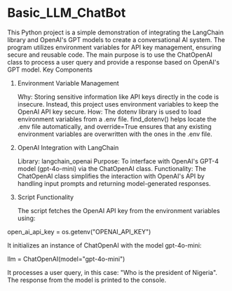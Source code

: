 # Basic_LLM_ChatBot
This Python project is a simple demonstration of integrating the LangChain library and OpenAI's GPT models to create a conversational AI system. The program utilizes environment variables for API key management, ensuring secure and reusable code. The main purpose is to use the ChatOpenAI class to process a user query and provide a response based on OpenAI's GPT model.
Key Components
1. Environment Variable Management

    Why: Storing sensitive information like API keys directly in the code is insecure. Instead, this project uses environment variables to keep the OpenAI API key secure.
    How:
        The dotenv library is used to load environment variables from a .env file.
        find_dotenv() helps locate the .env file automatically, and override=True ensures that any existing environment variables are overwritten with the ones in the .env file.

2. OpenAI Integration with LangChain

    Library: langchain_openai
    Purpose: To interface with OpenAI's GPT-4 model (gpt-4o-mini) via the ChatOpenAI class.
    Functionality:
        The ChatOpenAI class simplifies the interaction with OpenAI's API by handling input prompts and returning model-generated responses.

3. Script Functionality

    The script fetches the OpenAI API key from the environment variables using:

open_ai_api_key = os.getenv("OPENAI_API_KEY")

It initializes an instance of ChatOpenAI with the model gpt-4o-mini:

llm = ChatOpenAI(model="gpt-4o-mini")

It processes a user query, in this case: "Who is the president of Nigeria".
The response from the model is printed to the console.
